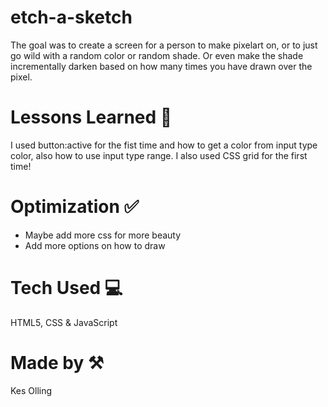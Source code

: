 # etch-a-sketch 

The goal was to create a screen for a person to make pixelart on, or to just go wild with a random color or random shade. Or even make the shade incrementally darken based on how many times you have drawn over the pixel.

# Lessons Learned 💭
I used button:active for the fist time and how to get a color from input type color, also how to use input type range. I also used CSS grid for the first time! 

# Optimization ✅
- Maybe add more css for more beauty
- Add more options on how to draw

# Tech Used 💻
HTML5, CSS & JavaScript

# Made by ⚒️
Kes Olling